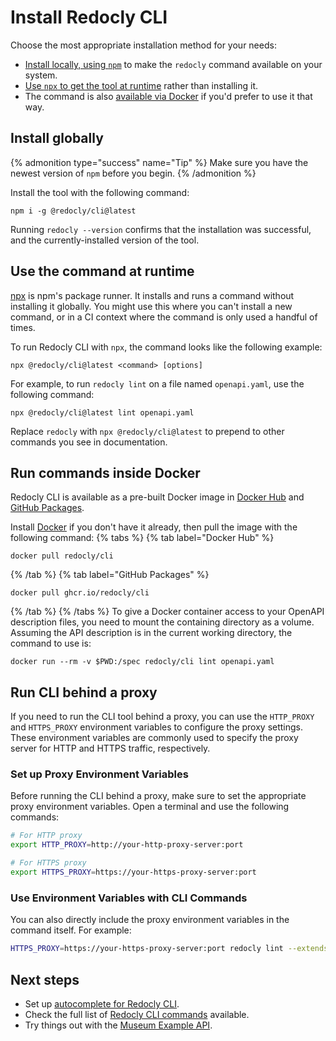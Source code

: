 # Install Redocly CLI

Choose the most appropriate installation method for your needs:

- [Install locally, using `npm`](#install-globally) to make the `redocly` command available on your system.
- [Use `npx` to get the tool at runtime](#use-the-command-at-runtime) rather than installing it.
- The command is also [available via Docker](#docker) if you'd prefer to use it that way.

## Install globally

{% admonition type="success" name="Tip" %}
Make sure you have the newest version of `npm` before you begin.
{% /admonition %}

Install the tool with the following command:

```shell
npm i -g @redocly/cli@latest
```

Running `redocly --version` confirms that the installation was successful, and the currently-installed version of the tool.

## Use the command at runtime

[npx](https://docs.npmjs.com/cli/v9/commands/npx/) is npm's package runner. It installs and runs a command without installing it globally. You might use this where you can't install a new command, or in a CI context where the command is only used a handful of times.

To run Redocly CLI with `npx`, the command looks like the following example:

```shell
npx @redocly/cli@latest <command> [options]
```

For example, to run `redocly lint` on a file named `openapi.yaml`, use the following command:

```shell
npx @redocly/cli@latest lint openapi.yaml
```

Replace `redocly` with `npx @redocly/cli@latest` to prepend to other commands you see in documentation.

## <a id="docker"></a>Run commands inside Docker

Redocly CLI is available as a pre-built Docker image in [Docker Hub](https://hub.docker.com/r/redocly/cli) and [GitHub Packages](https://github.com/Redocly/redocly-cli/pkgs/container/cli).

Install [Docker](https://docs.docker.com/get-docker/) if you don't have it already, then pull the image with the following command:
{% tabs %}
{% tab label="Docker Hub" %}

```shell
docker pull redocly/cli
```

{% /tab  %}
{% tab label="GitHub Packages" %}

```shell
docker pull ghcr.io/redocly/cli
```

{% /tab  %}
{% /tabs  %}
To give a Docker container access to your OpenAPI description files, you need to mount the containing directory as a volume. Assuming the API description is in the current working directory, the command to use is:

```shell Example with lint command
docker run --rm -v $PWD:/spec redocly/cli lint openapi.yaml
```

## Run CLI behind a proxy

If you need to run the CLI tool behind a proxy, you can use the `HTTP_PROXY` and `HTTPS_PROXY` environment variables to configure the proxy settings. These environment variables are commonly used to specify the proxy server for HTTP and HTTPS traffic, respectively.

### Set up Proxy Environment Variables

Before running the CLI behind a proxy, make sure to set the appropriate proxy environment variables. Open a terminal and use the following commands:

```bash
# For HTTP proxy
export HTTP_PROXY=http://your-http-proxy-server:port

# For HTTPS proxy
export HTTPS_PROXY=https://your-https-proxy-server:port
```

### Use Environment Variables with CLI Commands

You can also directly include the proxy environment variables in the command itself. For example:

```bash
HTTPS_PROXY=https://your-https-proxy-server:port redocly lint --extends minimal openapi.yaml
```

## Next steps

- Set up [autocomplete for Redocly CLI](./guides/autocomplete.md).
- Check the full list of [Redocly CLI commands](./commands/index.md) available.
- Try things out with the [Museum Example API](https://github.com/Redocly/museum-openapi-example).
